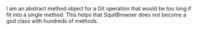 I am an abstract method object for a Git operation that would be too long if fit into a single method. This helps that SquitBrowser does not become a god class with hundreds of methods.